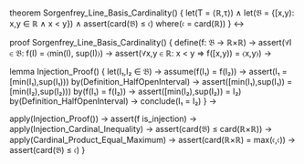 theorem Sorgenfrey_Line_Basis_Cardinality() {
  let(T = ⟨ℝ,τ⟩) ∧
  let(𝔅 = {[x,y): x,y ∈ ℝ ∧ x < y}) ∧
  assert(card(𝔅) ≤ 𝔠) where(𝔠 = card(ℝ))
} ↔

proof Sorgenfrey_Line_Basis_Cardinality() {
  define(f: 𝔅 → ℝ×ℝ) →
  assert(∀I ∈ 𝔅: f(I) = ⟨min(I), sup(I)⟩) →
  assert(∀x,y ∈ ℝ: x < y ⇒ f([x,y)) = ⟨x,y⟩) →
  
  lemma Injection_Proof() {
    let(I₁,I₂ ∈ 𝔅) →
    assume(f(I₁) = f(I₂)) →
    assert(I₁ = [min(I₁),sup(I₁))) by(Definition_HalfOpenInterval) →
    assert([min(I₁),sup(I₁)) = [min(I₂),sup(I₂))) by(f(I₁) = f(I₂)) →
    assert([min(I₂),sup(I₂)) = I₂) by(Definition_HalfOpenInterval) →
    conclude(I₁ = I₂)
  } →
  
  apply(Injection_Proof()) →
  assert(f is_injection) →
  apply(Injection_Cardinal_Inequality) →
  assert(card(𝔅) ≤ card(ℝ×ℝ)) →
  apply(Cardinal_Product_Equal_Maximum) →
  assert(card(ℝ×ℝ) = max(𝔠,𝔠)) →
  assert(card(𝔅) ≤ 𝔠)
}